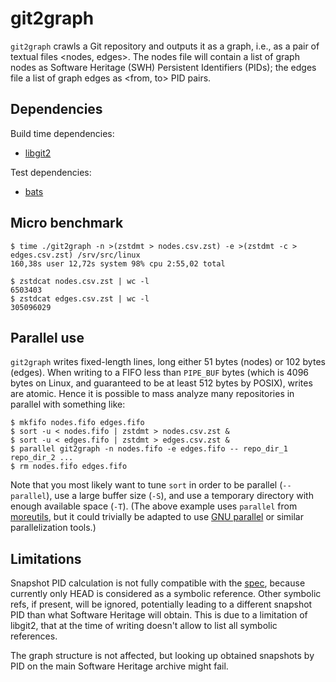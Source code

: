 git2graph
=========

`git2graph` crawls a Git repository and outputs it as a graph, i.e., as a pair
of textual files <nodes, edges>. The nodes file will contain a list of graph
nodes as Software Heritage (SWH) Persistent Identifiers (PIDs); the edges file
a list of graph edges as <from, to> PID pairs.


Dependencies
------------

Build time dependencies:

- [libgit2](https://libgit2.org/)

Test dependencies:

- [bats](https://github.com/bats-core/bats-core)


Micro benchmark
---------------

    $ time ./git2graph -n >(zstdmt > nodes.csv.zst) -e >(zstdmt -c > edges.csv.zst) /srv/src/linux
    160,38s user 12,72s system 98% cpu 2:55,02 total
    
    $ zstdcat nodes.csv.zst | wc -l
    6503403
    $ zstdcat edges.csv.zst | wc -l
    305096029


Parallel use
------------

`git2graph` writes fixed-length lines, long either 51 bytes (nodes) or 102
bytes (edges). When writing to a FIFO less than `PIPE_BUF` bytes (which is 4096
bytes on Linux, and guaranteed to be at least 512 bytes by POSIX), writes are
atomic. Hence it is possible to mass analyze many repositories in parallel with
something like:

    $ mkfifo nodes.fifo edges.fifo
    $ sort -u < nodes.fifo | zstdmt > nodes.csv.zst &
    $ sort -u < edges.fifo | zstdmt > edges.csv.zst &
    $ parallel git2graph -n nodes.fifo -e edges.fifo -- repo_dir_1 repo_dir_2 ...
    $ rm nodes.fifo edges.fifo

Note that you most likely want to tune `sort` in order to be parallel
(`--parallel`), use a large buffer size (`-S`), and use a temporary directory
with enough available space (`-T`).  (The above example uses `parallel`
from [moreutils](https://joeyh.name/code/moreutils/), but it could trivially be
adapted to use [GNU parallel](https://www.gnu.org/software/parallel/) or
similar parallelization tools.)


Limitations
-----------

Snapshot PID calculation is not fully compatible with the
[spec](https://docs.softwareheritage.org/devel/apidoc/swh.model.html#swh.model.identifiers.snapshot_identifier),
because currently only HEAD is considered as a symbolic reference. Other
symbolic refs, if present, will be ignored, potentially leading to a different
snapshot PID than what Software Heritage will obtain. This is due to a
limitation of libgit2, that at the time of writing doesn't allow to list all
symbolic references.

The graph structure is not affected, but looking up obtained snapshots by PID
on the main Software Heritage archive might fail.
